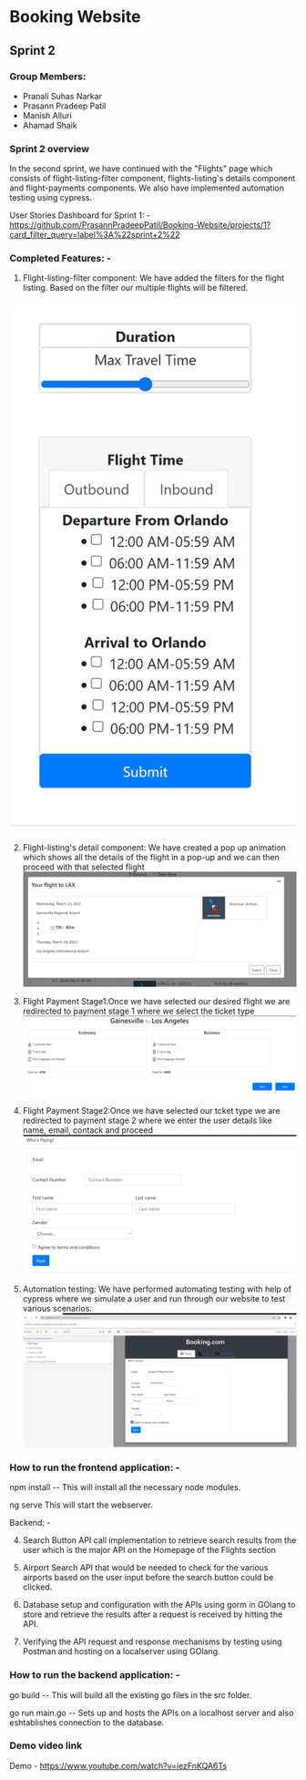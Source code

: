 # Booking Website

## Sprint 2

### Group Members:
- Pranali Suhas Narkar
- Prasann Pradeep Patil
- Manish Alluri
- Ahamad Shaik


### Sprint 2 overview

In the second sprint, we have continued with the "Flights" page which consists of flight-listing-filter component, flights-listing's details component and flight-payments components. We also have implemented automation testing using cypress. 

User Stories Dashboard for Sprint 1: -
https://github.com/PrasannPradeepPatil/Booking-Website/projects/1?card_filter_query=label%3A%22sprint+2%22



### Completed Features: -
1. Flight-listing-filter component: We have added the filters for the flight listing. Based on the filter our multiple flights will be filtered.

![Flight Listing Filter](/Images/flight-listing-filter.PNG)

2. Flight-listing's detail component: We have created a pop up animation which shows all the details of the flight in a pop-up and we can then proceed with that selected flight
![Flight Listing Details](/Images/flight-listing-details.PNG)


3.	Flight Payment Stage1:Once we have selected our desired flight we are redirected to payment stage 1 where we select the ticket type
![Flight Payment Stage1](/Images/flight-payment-stage1.PNG)

4.	Flight Payment Stage2:Once we have selected our tcket type we are redirected to payment stage 2 where we enter the user details like name, email, contack and proceed 
![Flight Payment Stage2](/Images/flight-payment-stage2.PNG)

5. Automation testing: We have performed automating testing with help of cypress where we simulate a user and run through our website to test various scenarios.
![Automation Testing 1](/Images/Automation-Testing1.PNG)

### How to run the frontend application: -
npm install
-- This will install all the necessary node modules.

ng serve
This will start the webserver.

Backend: -

4. Search Button API call implementation to retrieve search results from the user which is the major API on the Homepage of the Flights section

5. Airport Search API that would be needed to check for the various airports based on the user input before the search button could be clicked.

6. Database setup and configuration with the APIs using gorm in GOlang to store and retrieve the results after a request is received by hitting the API.

7. Verifying the API request and response mechanisms by testing using Postman and hosting on a localserver using GOlang.

### How to run the backend application: -
go build
-- This will build all the existing go files in the src folder.

go run main.go
-- Sets up and hosts the APIs on a localhost server and also eshtablishes connection to the database.


### Demo video link
Demo - https://www.youtube.com/watch?v=iezFnKQA6Ts

